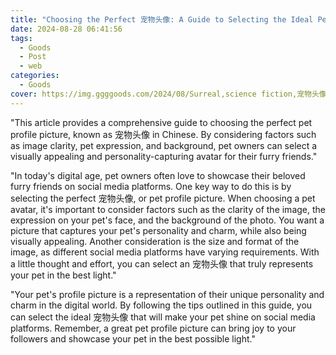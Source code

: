 ```yaml
---
title: "Choosing the Perfect 宠物头像: A Guide to Selecting the Ideal Pet Profile Picture"
date: 2024-08-28 06:41:56
tags:
  - Goods
  - Post
  - web
categories:
  - Goods
cover: https://img.ggggoods.com/2024/08/Surreal,science fiction,宠物头像,pet avatar,technology,tech,diagrams,renderings,colors_20240830_00001_.png
---
```


"This article provides a comprehensive guide to choosing the perfect pet profile picture, known as 宠物头像 in Chinese. By considering factors such as image clarity, pet expression, and background, pet owners can select a visually appealing and personality-capturing avatar for their furry friends."

"In today's digital age, pet owners often love to showcase their beloved furry friends on social media platforms. One key way to do this is by selecting the perfect 宠物头像, or pet profile picture. When choosing a pet avatar, it's important to consider factors such as the clarity of the image, the expression on your pet's face, and the background of the photo. You want a picture that captures your pet's personality and charm, while also being visually appealing. Another consideration is the size and format of the image, as different social media platforms have varying requirements. With a little thought and effort, you can select an 宠物头像 that truly represents your pet in the best light."

"Your pet's profile picture is a representation of their unique personality and charm in the digital world. By following the tips outlined in this guide, you can select the ideal 宠物头像 that will make your pet shine on social media platforms. Remember, a great pet profile picture can bring joy to your followers and showcase your pet in the best possible light."
